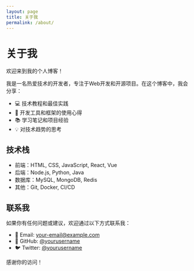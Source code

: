```yaml
---
layout: page
title: 关于我
permalink: /about/
---
```


# 关于我

欢迎来到我的个人博客！

我是一名热爱技术的开发者，专注于Web开发和开源项目。在这个博客中，我会分享：

- 💻 技术教程和最佳实践
- 🔧 开发工具和框架的使用心得
- 📚 学习笔记和项目经验
- 💡 对技术趋势的思考

## 技术栈

- 前端：HTML, CSS, JavaScript, React, Vue
- 后端：Node.js, Python, Java
- 数据库：MySQL, MongoDB, Redis
- 其他：Git, Docker, CI/CD

## 联系我

如果你有任何问题或建议，欢迎通过以下方式联系我：

- 📧 Email: [your-email@example.com](mailto:your-email@example.com)
- 🐙 GitHub: [@yourusername](https://github.com/yourusername)
- 🐦 Twitter: [@yourusername](https://twitter.com/yourusername)

感谢你的访问！
